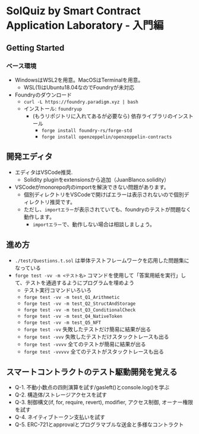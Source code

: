# SolQuiz by Smart Contract Application Laboratory - 入門編

## Getting Started

### ベース環境
- WindowsはWSL2を用意。MacOSはTerminalを用意。
  - WSL(1)はUbuntu18.04なのでFoundryが未対応
- Foundryのダウンロード
  - `curl -L https://foundry.paradigm.xyz | bash`
  - インストール: `foundryup`
    - (もうリポジトリに入れてあるが必要なら) 依存ライブラリのインストール
      - `forge install foundry-rs/forge-std`
      - `forge install openzeppelin/openzeppelin-contracts`

## 開発エディタ
- エディタはVSCode推奨.
  - Solidity pluginをextensionsから追加（JuanBlanco.solidity）
 - VSCodeがmonorepo内のimportを解決できない問題があります。
   - 個別ディレクトリをVSCodeで開けばエラーは表示されないので個別ディレクトリ推奨です。
   - ただし、`importエラー`が表示されていても、foundryのテストが問題なく動作します。
     - `importエラー`で、動作しない場合は相談しましょう。

## 進め方
- `./test/Questions.t.sol` は単体テストフレームワークを応用した問題集になっている
- `forge test -vv -m <テスト名>` コマンドを使用して「答案用紙を実行」して、テストを通過するようにプログラムを埋めよう
  - テスト実行コマンドいろいろ
  - `forge test -vv -m test_Q1_Arithmetic`
  - `forge test -vv -m test_Q2_StructAndStorage`
  - `forge test -vv -m test_Q3_ConditionalCheck`
  - `forge test -vv -m test_Q4_NativeToken`
  - `forge test -vv -m test_Q5_NFT`
  - `forge test -vv` 失敗したテストだけ簡易に結果が出る
  - `forge test -vvv` 失敗したテストだけスタックトレースも出る
  - `forge test -vvvv` 全てのテストが簡易に結果が出る
  - `forge test -vvvvv` 全てのテストがスタックトレースも出る

## スマートコントラクトのテスト駆動開発を覚える
- Q-1.
  不動小数点の四則演算を試す/gasleft()とconsole.log()を学ぶ
- Q-2.
  構造体/ストレージアクセスを試す
- Q-3.
  制御構文(if, for, require, revert), modifier, アクセス制御, オーナー権限を試す
- Q-4.
  ネイティブトークン支払いを試す
- Q-5.
  ERC-721とapprovalとプログラマブルな送金と多様なコントラクト
